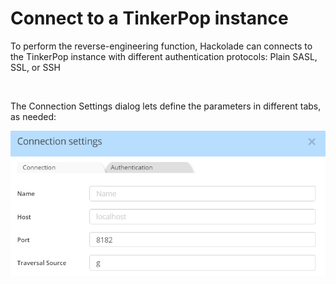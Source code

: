 # Connect to a TinkerPop instance

To perform the reverse-engineering function, Hackolade can connects to the TinkerPop instance with different authentication protocols: Plain SASL, SSL, or SSH

&nbsp;

The Connection Settings dialog lets define the parameters in different tabs, as needed:

![TinkerPop connection settings](<lib/TinkerPop%20connection%20settings.png>)

&nbsp;

